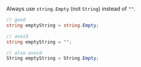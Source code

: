 Always use `string.Empty` (not `String`) instead of `""`.

```csharp
// good
string emptyString = string.Empty;

// avoid
string emptyString = "";

// also avoid
String emptyString = String.Empty;
```